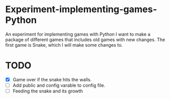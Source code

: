 # Experiment-implementing-games-Python
An experiment for implementing games with Python
I want to make a package of different games that includes old games with new changes. The first game is Snake, which I will make some changes to.

# TODO
- [X] Game over if the snake hits the walls.
- [ ] Add public and config varable to config file.
- [ ] Feeding the snake and its growth
